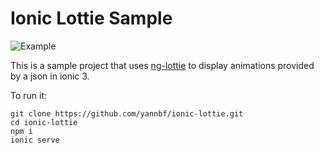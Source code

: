 # Ionic Lottie Sample

![Example](https://github.com/yannbf/ionic-lottie/blob/master/sample-gif.gif?raw=true)

This is a sample project that uses [ng-lottie](https://github.com/chenqingspring/ng-lottie) to display animations provided by a json in ionic 3.

To run it:
```shell
git clone https://github.com/yannbf/ionic-lottie.git
cd ionic-lottie
npm i
ionic serve
```
